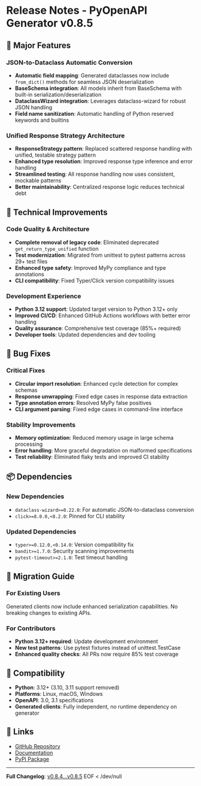 # Release Notes - PyOpenAPI Generator v0.8.5

## 🚀 Major Features

### JSON-to-Dataclass Automatic Conversion 
- **Automatic field mapping**: Generated dataclasses now include `from_dict()` methods for seamless JSON deserialization
- **BaseSchema integration**: All models inherit from BaseSchema with built-in serialization/deserialization
- **DataclassWizard integration**: Leverages dataclass-wizard for robust JSON handling
- **Field name sanitization**: Automatic handling of Python reserved keywords and builtins

### Unified Response Strategy Architecture
- **ResponseStrategy pattern**: Replaced scattered response handling with unified, testable strategy pattern
- **Enhanced type resolution**: Improved response type inference and error handling
- **Streamlined testing**: All response handling now uses consistent, mockable patterns
- **Better maintainability**: Centralized response logic reduces technical debt

## 🔧 Technical Improvements

### Code Quality & Architecture
- **Complete removal of legacy code**: Eliminated deprecated `get_return_type_unified` function
- **Test modernization**: Migrated from unittest to pytest patterns across 29+ test files
- **Enhanced type safety**: Improved MyPy compliance and type annotations
- **CLI compatibility**: Fixed Typer/Click version compatibility issues

### Development Experience
- **Python 3.12 support**: Updated target version to Python 3.12+ only
- **Improved CI/CD**: Enhanced GitHub Actions workflows with better error handling
- **Quality assurance**: Comprehensive test coverage (85%+ required)
- **Developer tools**: Updated dependencies and dev tooling

## 🐛 Bug Fixes

### Critical Fixes
- **Circular import resolution**: Enhanced cycle detection for complex schemas
- **Response unwrapping**: Fixed edge cases in response data extraction
- **Type annotation errors**: Resolved MyPy false positives
- **CLI argument parsing**: Fixed edge cases in command-line interface

### Stability Improvements
- **Memory optimization**: Reduced memory usage in large schema processing
- **Error handling**: More graceful degradation on malformed specifications
- **Test reliability**: Eliminated flaky tests and improved CI stability

## 📦 Dependencies

### New Dependencies
- `dataclass-wizard>=0.22.0`: For automatic JSON-to-dataclass conversion
- `click>=8.0.0,<8.2.0`: Pinned for CLI stability

### Updated Dependencies
- `typer>=0.12.0,<0.14.0`: Version compatibility fix
- `bandit>=1.7.0`: Security scanning improvements
- `pytest-timeout>=2.1.0`: Test timeout handling

## 🔄 Migration Guide

### For Existing Users
Generated clients now include enhanced serialization capabilities. No breaking changes to existing APIs.

### For Contributors
- **Python 3.12+ required**: Update development environment
- **New test patterns**: Use pytest fixtures instead of unittest.TestCase
- **Enhanced quality checks**: All PRs now require 85% test coverage

## 🎯 Compatibility

- **Python**: 3.12+ (3.10, 3.11 support removed)
- **Platforms**: Linux, macOS, Windows
- **OpenAPI**: 3.0, 3.1 specifications
- **Generated clients**: Fully independent, no runtime dependency on generator

## 🔗 Links

- [GitHub Repository](https://github.com/mindhiveoy/pyopenapi_gen)
- [Documentation](https://github.com/mindhiveoy/pyopenapi_gen#readme)
- [PyPI Package](https://pypi.org/project/pyopenapi-gen/)

---

**Full Changelog**: [v0.8.4...v0.8.5](https://github.com/mindhiveoy/pyopenapi_gen/compare/v0.8.4...v0.8.5)
EOF < /dev/null